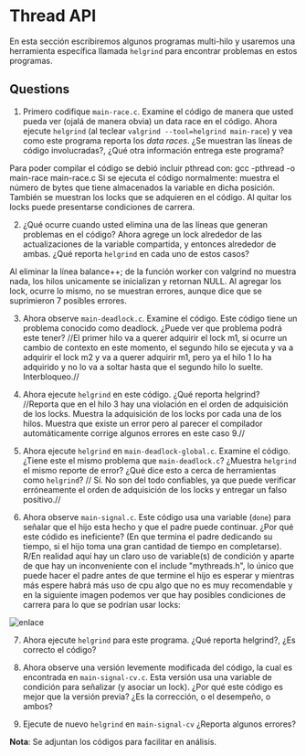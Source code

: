 # Thread API # 

En esta sección escribiremos algunos programas multi-hilo y usaremos una herramienta específica llamada ```helgrind``` para encontrar problemas en estos programas. 

## Questions ##

1. Primero codifique ```main-race.c```. Examine el código de manera que usted pueda ver (ojalá de manera obvia) un data race en el código. Ahora ejecute ```helgrind``` (al teclear ```valgrind --tool=helgrind main-race```) y vea como este programa reporta los *data races*. ¿Se muestran las líneas de código involucradas?, ¿Qué otra información entrega este programa?

Para poder compilar el código se debió incluir pthread con: gcc -pthread -o main-race main-race.c
Si se ejecuta el código normalmente: muestra el número de bytes que tiene almacenados la variable en dicha posición. También se muestran los locks que se adquieren en el código.
Al quitar los locks puede presentarse condiciones de carrera.

2. ¿Qué ocurre cuando usted elimina una de las líneas que generan problemas en el código? Ahora agrege un lock alrededor de las actualizaciones de la variable compartida, y entonces alrededor de ambas. ¿Qué reporta ```helgrind``` en cada uno de estos casos?

Al eliminar la línea balance++; de la función worker con valgrind no muestra nada, los hilos unicamente se inicializan y retornan NULL. Al agregar los lock, ocurre lo mismo, no se muestran errores, aunque dice que se suprimieron 7 posibles errores.

3. Ahora observe ```main-deadlock.c```. Examine el código. Este código tiene un problema conocido como deadlock. ¿Puede ver que problema podrá este tener?
//El primer hilo va a querer adquirir el lock m1, si ocurre un cambio de contexto en este momento, el segundo hilo se ejecuta y va a adquirir el lock m2 y va a querer adquirir m1, pero ya el hilo 1 lo ha adquirido y no lo va a soltar hasta que el segundo hilo lo suelte. Interbloqueo.//

4. Ahora ejecute ```helgrind``` en este código. ¿Qué reporta helgrind?
//Reporta que en el hilo 3 hay una violación en el orden de adquisición de los locks. Muestra la adquisición de los locks por cada una de los hilos. Muestra que existe un error pero al parecer el compilador automáticamente corrige algunos errores en este caso 9.//

5. Ahora ejecute ```helgrind``` en ```main-deadlock-global.c```. Examine el código. ¿Tiene este el mismo problema que ```main-deadlock.c```? ¿Muestra ```helgrind``` el mismo reporte de error? ¿Qué dice esto a cerca de herramientas como ```helgrind```?
// Sí. No son del todo confiables, ya que puede verificar erróneamente el orden de adquisición de los locks y entregar un falso positivo.//
6. Ahora observe ```main-signal.c```. Este código usa una variable (```done```) para señalar que el hijo esta hecho y que el padre puede continuar. ¿Por qué este códido es ineficiente? (En que termina el padre dedicando su tiempo, si el hijo toma una gran cantidad de tiempo en completarse).
R/En realidad aquí hay un claro uso de variable(s) de condición y aparte de que hay un inconveniente con el include "mythreads.h", lo único que puede hacer el padre antes de que termine el hijo es esperar y mientras más espere habrá más uso de cpu algo que no es muy recomendable y en la siguiente imagen podemos ver que hay posibles condiciones de carrera para lo que se podrían usar locks:

![enlace](https://raw.githubusercontent.com/gilbertrendon/thread-api/lab/master/Pantallazos/FiguraP6.png)

7. Ahora ejecute ```helgrind``` para este programa. ¿Qué reporta helgrind?, ¿Es correcto el código?



8. Ahora observe una versión levemente modificada del código, la cual es encontrada en ```main-signal-cv.c```. Esta versión usa una variable de condición para señalizar (y asociar un lock). ¿Por qué este código es mejor que la versión previa? ¿Es la corrección, o el desempeño, o ambos?
9. Ejecute de nuevo ```helgrind``` en ```main-signal-cv``` ¿Reporta algunos errores?

**Nota**: Se adjuntan los códigos para facilitar en análisis.
